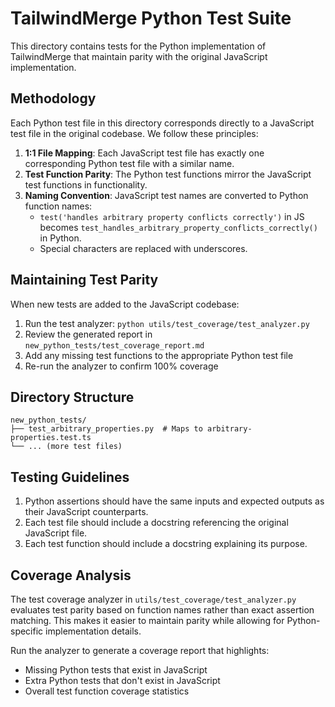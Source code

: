 # TailwindMerge Python Test Suite

This directory contains tests for the Python implementation of TailwindMerge that maintain parity with the original JavaScript implementation.

## Methodology

Each Python test file in this directory corresponds directly to a JavaScript test file in the original codebase. We follow these principles:

1. **1:1 File Mapping**: Each JavaScript test file has exactly one corresponding Python test file with a similar name.
2. **Test Function Parity**: The Python test functions mirror the JavaScript test functions in functionality.
3. **Naming Convention**: JavaScript test names are converted to Python function names:
   - `test('handles arbitrary property conflicts correctly')` in JS becomes `test_handles_arbitrary_property_conflicts_correctly()` in Python.
   - Special characters are replaced with underscores.

## Maintaining Test Parity

When new tests are added to the JavaScript codebase:

1. Run the test analyzer: `python utils/test_coverage/test_analyzer.py`
2. Review the generated report in `new_python_tests/test_coverage_report.md`
3. Add any missing test functions to the appropriate Python test file
4. Re-run the analyzer to confirm 100% coverage

## Directory Structure

```
new_python_tests/
├── test_arbitrary_properties.py  # Maps to arbitrary-properties.test.ts
└── ... (more test files)
```

## Testing Guidelines

1. Python assertions should have the same inputs and expected outputs as their JavaScript counterparts.
2. Each test file should include a docstring referencing the original JavaScript file.
3. Each test function should include a docstring explaining its purpose.

## Coverage Analysis

The test coverage analyzer in `utils/test_coverage/test_analyzer.py` evaluates test parity based on function names rather than exact assertion matching. This makes it easier to maintain parity while allowing for Python-specific implementation details.

Run the analyzer to generate a coverage report that highlights:
- Missing Python tests that exist in JavaScript
- Extra Python tests that don't exist in JavaScript
- Overall test function coverage statistics 